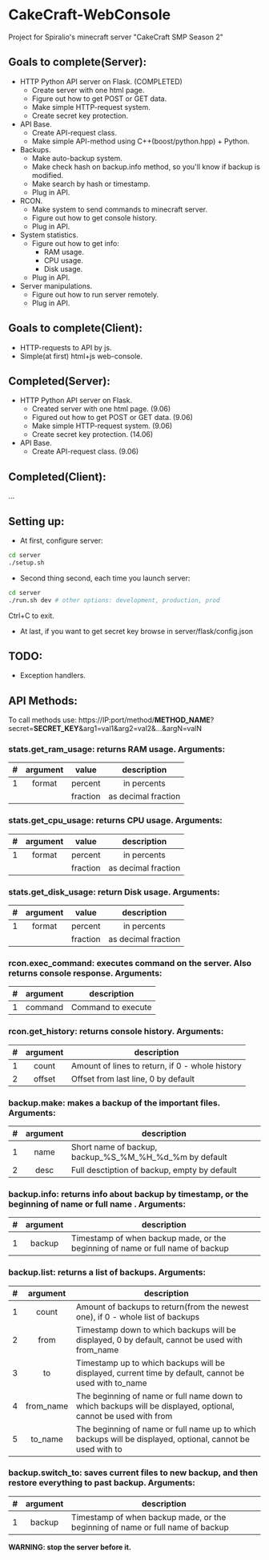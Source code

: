 # CakeCraft-WebConsole
Project for Spiralio's minecraft server "CakeCraft SMP Season 2"

## Goals to complete(Server):
- HTTP Python API server on Flask. (COMPLETED)
  * Create server with one html page.
  * Figure out how to get POST or GET data.
  * Make simple HTTP-request system.
  * Create secret key protection.
- API Base.
  * Create API-request class.
  * Make simple API-method using C++(boost/python.hpp) + Python.
- Backups.
  * Make auto-backup system.
  * Make check hash on backup.info method, so you'll know if backup is modified.
  * Make search by hash or timestamp.
  * Plug in API.
- RCON.
  * Make system to send commands to minecraft server.
  * Figure out how to get console history.
  * Plug in API.
- System statistics.
  * Figure out how to get info:
    - RAM usage.
    - CPU usage.
    - Disk usage.
  * Plug in API.
- Server manipulations.
  * Figure out how to run server remotely.
  * Plug in API.

## Goals to complete(Client):
- HTTP-requests to API by js.
- Simple(at first) html+js web-console.

## Completed(Server):
- HTTP Python API server on Flask.
  * Created server with one html page. (9.06)
  * Figured out how to get POST or GET data. (9.06)
  * Make simple HTTP-request system. (9.06)
  * Create secret key protection. (14.06)
- API Base.
  * Create API-request class. (9.06)

## Completed(Client):
...

## Setting up:
- At first, configure server:
```bash
cd server
./setup.sh
```

- Second thing second, each time you launch server:
```bash
cd server
./run.sh dev # other options: development, production, prod
```

Ctrl+C to exit.

- At last, if you want to get secret key browse in server/flask/config.json

## TODO:
- Exception handlers.

## API Methods:
To call methods use:
https://IP:port/method/**METHOD_NAME**?secret=**SECRET_KEY**&arg1=val1&arg2=val2&...&argN=valN

### **stats.get_ram_usage**: returns RAM usage. Arguments:

| # | argument |   value  | description         |
|--:|:--------:|:--------:|:-------------------:|
|  1|  format  |  percent | in percents         |
|   |          | fraction | as decimal fraction |

### **stats.get_cpu_usage**: returns CPU usage. Arguments:

| # | argument |   value  | description         |
|--:|:--------:|:--------:|:-------------------:|
|  1|  format  |  percent | in percents         |
|   |          | fraction | as decimal fraction |

### **stats.get_disk_usage**: return Disk usage. Arguments:

| # | argument |   value  | description         |
|--:|:--------:|:--------:|:-------------------:|
|  1|  format  |  percent | in percents         |
|   |          | fraction | as decimal fraction |

### **rcon.exec_command**: executes command on the server. Also returns console response. Arguments:

| # | argument | description |
|--:|:--------:|-------------|
|  1| command | Command to execute |

### **rcon.get_history**: returns console history. Arguments:

| # | argument | description |
|--:|:--------:|-------------|
|  1| count | Amount of lines to return, if 0 - whole history |
|  2| offset | Offset from last line, 0 by default |

### **backup.make**: makes a backup of the important files. Arguments:

| # | argument | description |
|--:|:--------:|-------------|
|  1| name | Short name of backup, backup_%S_%M_%H_%d_%m by default |
|  2| desc | Full desctiption of backup, empty by default |

### **backup.info**: returns info about backup by timestamp, or the beginning of name or full name . Arguments:
| # | argument | description |
|--:|:--------:|-------------|
|  1| backup | Timestamp of when backup made, or the beginning of name or full name of backup |

### **backup.list**: returns a list of backups. Arguments:

| # | argument | description |
|--:|:--------:|-------------|
|  1| count | Amount of backups to return(from the newest one), if 0 - whole list of backups |
|  2| from | Timestamp down to which backups will be displayed, 0 by default, cannot be used with from_name |
|  3| to | Timestamp up to which backups will be displayed, current time by default, cannot be used with to_name |
|  4| from_name | The beginning of name or full name down to which backups will be displayed, optional, cannot be used with from |
|  5| to_name | The beginning of name or full name up to which backups will be displayed, optional, cannot be used with to |


### **backup.switch_to**: saves current files to new backup, and then restore everything to past backup. Arguments:

| # | argument | description |
|--:|:--------:|-------------|
|  1| backup | Timestamp of when backup made, or the beginning of name or full name of backup |

**WARNING: stop the server before it.**
